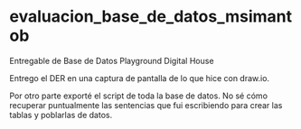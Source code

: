 # evaluacion_base_de_datos_msimantob
Entregable de Base de Datos Playground Digital House

Entrego el DER en una captura de pantalla de lo que hice con draw.io.

Por otro parte exporté el script de toda la base de datos. No sé cómo recuperar puntualmente las sentencias que fui escribiendo para crear las tablas
y poblarlas de datos. 